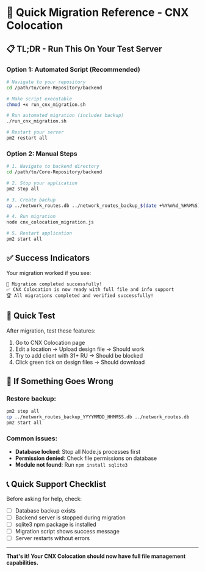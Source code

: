 # 🚀 Quick Migration Reference - CNX Colocation

## 📋 TL;DR - Run This On Your Test Server

### Option 1: Automated Script (Recommended)
```bash
# Navigate to your repository
cd /path/to/Core-Repository/backend

# Make script executable
chmod +x run_cnx_migration.sh

# Run automated migration (includes backup)
./run_cnx_migration.sh

# Restart your server
pm2 restart all
```

### Option 2: Manual Steps
```bash
# 1. Navigate to backend directory
cd /path/to/Core-Repository/backend

# 2. Stop your application
pm2 stop all

# 3. Create backup
cp ../network_routes.db ../network_routes_backup_$(date +%Y%m%d_%H%M%S).db

# 4. Run migration
node cnx_colocation_migration.js

# 5. Restart application
pm2 start all
```

## ✅ Success Indicators

Your migration worked if you see:
```
🎉 Migration completed successfully!
✅ CNX Colocation is now ready with full file and info support
🏆 All migrations completed and verified successfully!
```

## 🧪 Quick Test

After migration, test these features:
1. Go to CNX Colocation page
2. Edit a location → Upload design file → Should work
3. Try to add client with 31+ RU → Should be blocked
4. Click green tick on design files → Should download

## 🚨 If Something Goes Wrong

### Restore backup:
```bash
pm2 stop all
cp ../network_routes_backup_YYYYMMDD_HHMMSS.db ../network_routes.db
pm2 start all
```

### Common issues:
- **Database locked**: Stop all Node.js processes first
- **Permission denied**: Check file permissions on database
- **Module not found**: Run `npm install sqlite3`

## 📞 Quick Support Checklist

Before asking for help, check:
- [ ] Database backup exists
- [ ] Backend server is stopped during migration
- [ ] sqlite3 npm package is installed
- [ ] Migration script shows success message
- [ ] Server restarts without errors

---

**That's it! Your CNX Colocation should now have full file management capabilities.** 